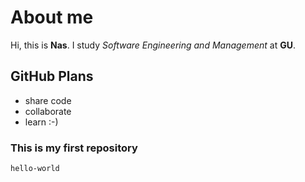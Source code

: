 # About me
Hi, this is **Nas**. I study *Software Engineering and Management* at **GU**.
## GitHub Plans
- share code
- collaborate
- learn :-)
### This is my first repository
`hello-world`
